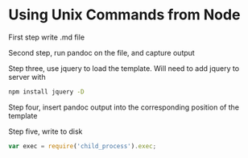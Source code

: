 # Using Unix Commands from Node

First step write .md file

Second step, run pandoc on the file, and capture output

Step three, use jquery to load the template. Will need to add jquery to server with

```sh
npm install jquery -D
```

Step four, insert pandoc output into the corresponding position of the template

Step five, write to disk

```js
var exec = require('child_process').exec;
```
